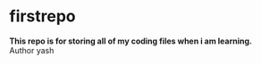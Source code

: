 # firstrepo
<b> This repo is for storing all of my coding files when i am learning.</b>
<br>
Author yash
